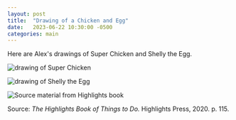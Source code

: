 ```yaml
---
layout: post
title:  "Drawing of a Chicken and Egg"
date:   2023-06-22 10:30:00 -0500
categories: main
---
```


Here are Alex's drawings of Super Chicken and Shelly the Egg.

![drawing of Super Chicken](/birthday-party/chicken.jpg)

![drawing of Shelly the Egg](/birthday-party/egg.jpg)

![Source material from Highlights book](/birthday-party/source.jpg)

Source: *The Highlights Book of Things to Do.* Highlights Press, 2020.
p. 115.
